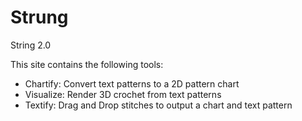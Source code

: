 # Strung
String 2.0


This site contains the following tools:
 - Chartify: Convert text patterns to a 2D pattern chart
 - Visualize: Render 3D crochet from text patterns
 - Textify: Drag and Drop stitches to output a chart and text pattern
